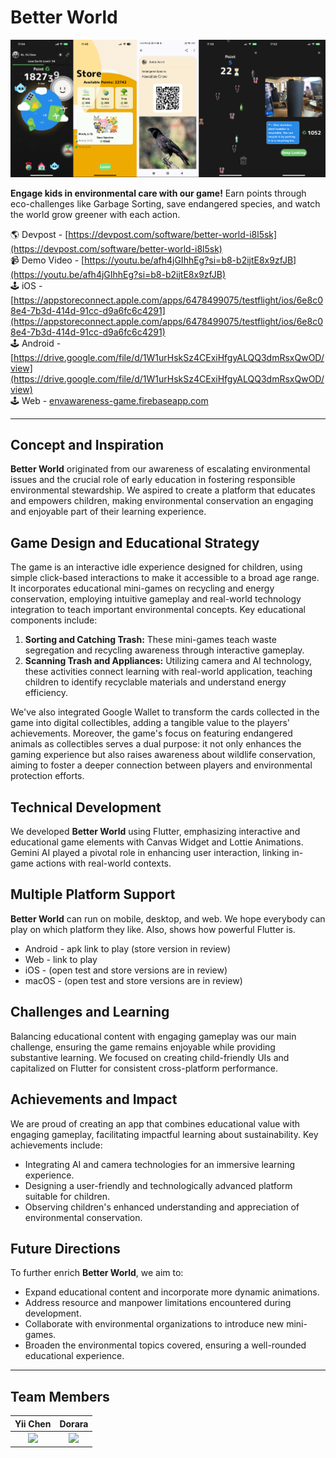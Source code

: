 # Better World

<img src="./demo/better-world.png" />

**Engage kids in environmental care with our game!** Earn points through eco-challenges like Garbage Sorting, save endangered species, and watch the world grow greener with each action.

🌎 Devpost - [https://devpost.com/software/better-world-i8l5sk](https://devpost.com/software/better-world-i8l5sk) \
📹 Demo Video - [https://youtu.be/afh4jGIhhEg?si=b8-b2ijtE8x9zfJB](https://youtu.be/afh4jGIhhEg?si=b8-b2ijtE8x9zfJB) \
🕹️ iOS - [https://appstoreconnect.apple.com/apps/6478499075/testflight/ios/6e8c08e4-7b3d-414d-91cc-d9a6fc6c4291](https://appstoreconnect.apple.com/apps/6478499075/testflight/ios/6e8c08e4-7b3d-414d-91cc-d9a6fc6c4291) \
🕹️ Android - [https://drive.google.com/file/d/1W1urHskSz4CExiHfgyALQQ3dmRsxQwOD/view](https://drive.google.com/file/d/1W1urHskSz4CExiHfgyALQQ3dmRsxQwOD/view) \
🕹️ Web - [envawareness-game.firebaseapp.com](envawareness-game.firebaseapp.com)

---

## Concept and Inspiration
**Better World** originated from our awareness of escalating environmental issues and the crucial role of early education in fostering responsible environmental stewardship. We aspired to create a platform that educates and empowers children, making environmental conservation an engaging and enjoyable part of their learning experience.

## Game Design and Educational Strategy
The game is an interactive idle experience designed for children, using simple click-based interactions to make it accessible to a broad age range. It incorporates educational mini-games on recycling and energy conservation, employing intuitive gameplay and real-world technology integration to teach important environmental concepts. Key educational components include:

1. **Sorting and Catching Trash:** These mini-games teach waste segregation and recycling awareness through interactive gameplay.
2. **Scanning Trash and Appliances:** Utilizing camera and AI technology, these activities connect learning with real-world application, teaching children to identify recyclable materials and understand energy efficiency.

We've also integrated Google Wallet to transform the cards collected in the game into digital collectibles, adding a tangible value to the players' achievements. Moreover, the game's focus on featuring endangered animals as collectibles serves a dual purpose: it not only enhances the gaming experience but also raises awareness about wildlife conservation, aiming to foster a deeper connection between players and environmental protection efforts.

## Technical Development
We developed **Better World** using Flutter, emphasizing interactive and educational game elements with Canvas Widget and Lottie Animations. Gemini AI played a pivotal role in enhancing user interaction, linking in-game actions with real-world contexts.

## Multiple Platform Support
**Better World** can run on mobile, desktop, and web. We hope everybody can play on which platform they like. Also, shows how powerful Flutter is.
- Android - apk link to play (store version in review)
- Web - link to play
- iOS - (open test and store versions are in review)
- macOS - (open test and store versions are in review)

## Challenges and Learning
Balancing educational content with engaging gameplay was our main challenge, ensuring the game remains enjoyable while providing substantive learning. We focused on creating child-friendly UIs and capitalized on Flutter for consistent cross-platform performance.

## Achievements and Impact
We are proud of creating an app that combines educational value with engaging gameplay, facilitating impactful learning about sustainability. Key achievements include:

- Integrating AI and camera technologies for an immersive learning experience.
- Designing a user-friendly and technologically advanced platform suitable for children.
- Observing children's enhanced understanding and appreciation of environmental conservation.

## Future Directions
To further enrich **Better World**, we aim to:

- Expand educational content and incorporate more dynamic animations.
- Address resource and manpower limitations encountered during development.
- Collaborate with environmental organizations to introduce new mini-games.
- Broaden the environmental topics covered, ensuring a well-rounded educational experience.

---

## Team Members

Yii Chen            | Dorara
:-------------------------:|:-------------------------:|
<img src="https://pbs.twimg.com/profile_images/1703313184164364288/r-rUEV5G_400x400.jpg" width=100 />  |  <img src="https://scontent.ftpe8-4.fna.fbcdn.net/v/t1.18169-9/15697358_1722461454438084_620635146075829628_n.jpg?_nc_cat=102&ccb=1-7&_nc_sid=5f2048&_nc_ohc=L9SykQiDPNkAX9ABEmB&_nc_ht=scontent.ftpe8-4.fna&oh=00_AfC0CRorWMXUCTimOPx6snsndWvmYCsf3NmdvrXwuCIyJQ&oe=661933B9" width=100 />
